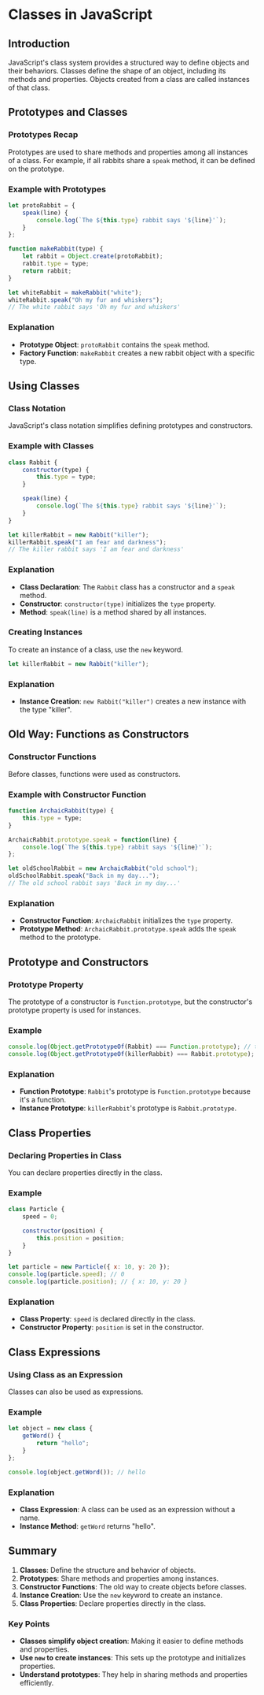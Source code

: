 # Classes in JavaScript

## Introduction
JavaScript's class system provides a structured way to define objects and their behaviors. Classes define the shape of an object, including its methods and properties. Objects created from a class are called instances of that class.

## Prototypes and Classes

### Prototypes Recap
Prototypes are used to share methods and properties among all instances of a class. For example, if all rabbits share a `speak` method, it can be defined on the prototype.

### Example with Prototypes
```javascript
let protoRabbit = {
    speak(line) {
        console.log(`The ${this.type} rabbit says '${line}'`);
    }
};

function makeRabbit(type) {
    let rabbit = Object.create(protoRabbit);
    rabbit.type = type;
    return rabbit;
}

let whiteRabbit = makeRabbit("white");
whiteRabbit.speak("Oh my fur and whiskers");
// The white rabbit says 'Oh my fur and whiskers'
```

### Explanation
- **Prototype Object**: `protoRabbit` contains the `speak` method.
- **Factory Function**: `makeRabbit` creates a new rabbit object with a specific type.

## Using Classes

### Class Notation
JavaScript's class notation simplifies defining prototypes and constructors.

### Example with Classes
```javascript
class Rabbit {
    constructor(type) {
        this.type = type;
    }

    speak(line) {
        console.log(`The ${this.type} rabbit says '${line}'`);
    }
}

let killerRabbit = new Rabbit("killer");
killerRabbit.speak("I am fear and darkness");
// The killer rabbit says 'I am fear and darkness'
```

### Explanation
- **Class Declaration**: The `Rabbit` class has a constructor and a `speak` method.
- **Constructor**: `constructor(type)` initializes the `type` property.
- **Method**: `speak(line)` is a method shared by all instances.

### Creating Instances
To create an instance of a class, use the `new` keyword.

```javascript
let killerRabbit = new Rabbit("killer");
```

### Explanation
- **Instance Creation**: `new Rabbit("killer")` creates a new instance with the type "killer".

## Old Way: Functions as Constructors

### Constructor Functions
Before classes, functions were used as constructors.

### Example with Constructor Function
```javascript
function ArchaicRabbit(type) {
    this.type = type;
}

ArchaicRabbit.prototype.speak = function(line) {
    console.log(`The ${this.type} rabbit says '${line}'`);
};

let oldSchoolRabbit = new ArchaicRabbit("old school");
oldSchoolRabbit.speak("Back in my day...");
// The old school rabbit says 'Back in my day...'
```

### Explanation
- **Constructor Function**: `ArchaicRabbit` initializes the `type` property.
- **Prototype Method**: `ArchaicRabbit.prototype.speak` adds the `speak` method to the prototype.

## Prototype and Constructors

### Prototype Property
The prototype of a constructor is `Function.prototype`, but the constructor's prototype property is used for instances.

### Example
```javascript
console.log(Object.getPrototypeOf(Rabbit) === Function.prototype); // true
console.log(Object.getPrototypeOf(killerRabbit) === Rabbit.prototype); // true
```

### Explanation
- **Function Prototype**: `Rabbit`'s prototype is `Function.prototype` because it's a function.
- **Instance Prototype**: `killerRabbit`'s prototype is `Rabbit.prototype`.

## Class Properties

### Declaring Properties in Class
You can declare properties directly in the class.

### Example
```javascript
class Particle {
    speed = 0;

    constructor(position) {
        this.position = position;
    }
}

let particle = new Particle({ x: 10, y: 20 });
console.log(particle.speed); // 0
console.log(particle.position); // { x: 10, y: 20 }
```

### Explanation
- **Class Property**: `speed` is declared directly in the class.
- **Constructor Property**: `position` is set in the constructor.

## Class Expressions

### Using Class as an Expression
Classes can also be used as expressions.

### Example
```javascript
let object = new class { 
    getWord() { 
        return "hello"; 
    } 
};

console.log(object.getWord()); // hello
```

### Explanation
- **Class Expression**: A class can be used as an expression without a name.
- **Instance Method**: `getWord` returns "hello".

## Summary

1. **Classes**: Define the structure and behavior of objects.
2. **Prototypes**: Share methods and properties among instances.
3. **Constructor Functions**: The old way to create objects before classes.
4. **Instance Creation**: Use the `new` keyword to create an instance.
5. **Class Properties**: Declare properties directly in the class.

### Key Points
- **Classes simplify object creation**: Making it easier to define methods and properties.
- **Use `new` to create instances**: This sets up the prototype and initializes properties.
- **Understand prototypes**: They help in sharing methods and properties efficiently.
